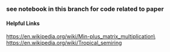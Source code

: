 ### see notebook in this branch for code related to paper


#### Helpful Links
https://en.wikipedia.org/wiki/Min-plus_matrix_multiplication\
https://en.wikipedia.org/wiki/Tropical_semiring
